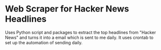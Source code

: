 # Web Scraper for Hacker News Headlines
Uses Python script and packages to extract the top headlines from "Hacker News" and turns it into a email which is sent to me daily. It uses crontab to set up the automation of sending daily.
